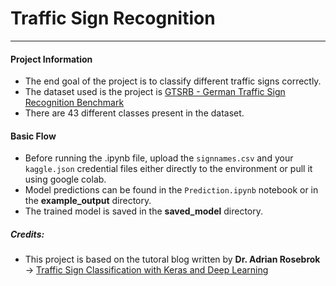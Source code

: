 # Traffic Sign Recognition

----

#### Project Information

* The end goal of the project is to classify different traffic signs correctly.
* The dataset used is the project is [GTSRB - German Traffic Sign Recognition Benchmark](http://benchmark.ini.rub.de/?section=gtsrb&subsection=dataset)
* There are 43 different classes present in the dataset.

#### Basic Flow

* Before running the .ipynb file, upload the `signnames.csv` and your `kaggle.json` credential files either directly to the environment or pull it using google colab.
* Model predictions can be found in the `Prediction.ipynb` notebook or in the **example_output** directory.
* The trained model is saved in the **saved_model** directory.


##### Credits:
* This project is based on the tutoral blog written by **Dr. Adrian Rosebrok** -> [Traffic Sign Classification with Keras and Deep Learning](https://www.pyimagesearch.com/2019/11/04/traffic-sign-classification-with-keras-and-deep-learning/)